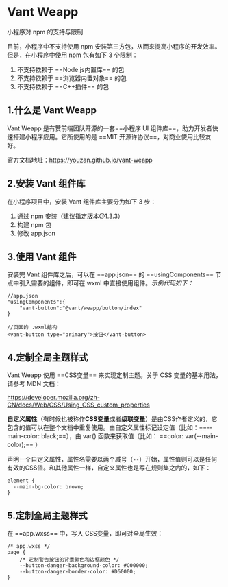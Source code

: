# Vant Weapp



小程序对 npm 的支持与限制

目前，小程序中不支持使用 npm 安装第三方包，从而来提高小程序的开发效率。但是，在小程序中使用 npm 包有如下 3 个限制：

1. 不支持依赖于 ==Node.js内置库== 的包
2. 不支持依赖于 ==浏览器内置对象== 的包
3. 不支持依赖于 ==C++插件== 的包

## 1.什么是 Vant Weapp

Vant Weapp 是有赞前端团队开源的一套==小程序 UI 组件库==，助力开发者快速搭建小程序应用。它所使用的是 ==MIT 开源许协议==，对商业使用比较友好。

官方文档地址：https://youzan.github.io/vant-weapp

## 2.安装 Vant 组件库

在小程序项目中，安装 Vant 组件库主要分为如下 3 步：

1. 通过 npm 安装（建议指定版本@1.3.3）
2. 构建 npm 包
3. 修改 app.json

## 3.使用 Vant 组件

安装完 Vant 组件库之后，可以在 ==app.json== 的 ==usingComponents== 节点中引入需要的组件，即可在 wxml 中直接使用组件。*示例代码如下：*

```
//app.json
"usingComponents":{
	"vant-button":"@vant/weapp/button/index"
}

//页面的 .wxml结构
<vant-button type="primary">按钮</vant-button>
```

## 4.定制全局主题样式

Vant Weapp 使用 ==CSS变量== 来实现定制主题。关于 CSS 变量的基本用法，请参考 MDN 文档：

https://developer.mozilla.org/zh-CN/docs/Web/CSS/Using_CSS_custom_properties

**自定义属性**（有时候也被称作**CSS变量**或者**级联变量**）是由CSS作者定义的，它包含的值可以在整个文档中重复使用。由自定义属性标记设定值（比如：==--main-color: black;==），由 var() 函数来获取值（比如： ==color: var(--main-color);== ）

声明一个自定义属性，属性名需要以两个减号（`--`）开始，属性值则可以是任何有效的CSS值。和其他属性一样，自定义属性也是写在规则集之内的，如下：

```
element {
  --main-bg-color: brown;
}
```

## 5.定制全局主题样式

在 ==app.wxss== 中，写入 CSS变量，即可对全局生效：

```
/* app.wxss */
page {
	/* 定制警告按钮的背景颜色和边框颜色 */
	--button-danger-background-color: #C00000;
	--button-danger-border-color: #D60000;
}
```

